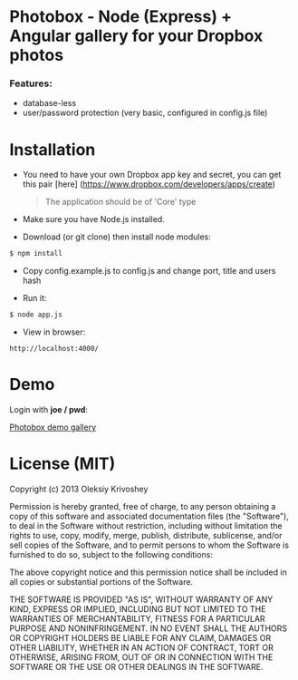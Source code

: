 # Photobox - Node (Express) + Angular gallery for your Dropbox photos

### Features:
 * database-less
 * user/password protection (very basic, configured in config.js file)

# Installation

  * You need to have your own Dropbox app key and secret, you can get this pair [here] (https://www.dropbox.com/developers/apps/create)
    > The application should be of 'Core' type

  * Make sure you have Node.js installed.

  * Download (or git clone) then install node modules:

``` sh
$ npm install
```

  * Copy config.example.js to config.js and change port, title and users hash

  * Run it:

``` sh
$ node app.js
```

  * View in browser:

```
http://localhost:4000/
```

# Demo

Login with __joe / pwd__:

[Photobox demo gallery](http://photos.luckyteam.co.uk/demo/ "Photobox demo gallery")

# License (MIT)

Copyright (c) 2013 Oleksiy Krivoshey

Permission is hereby granted, free of charge, to any person
obtaining a copy of this software and associated documentation
files (the "Software"), to deal in the Software without
restriction, including without limitation the rights to use,
copy, modify, merge, publish, distribute, sublicense, and/or sell
copies of the Software, and to permit persons to whom the
Software is furnished to do so, subject to the following
conditions:

The above copyright notice and this permission notice shall be
included in all copies or substantial portions of the Software.

THE SOFTWARE IS PROVIDED "AS IS", WITHOUT WARRANTY OF ANY KIND,
EXPRESS OR IMPLIED, INCLUDING BUT NOT LIMITED TO THE WARRANTIES
OF MERCHANTABILITY, FITNESS FOR A PARTICULAR PURPOSE AND
NONINFRINGEMENT. IN NO EVENT SHALL THE AUTHORS OR COPYRIGHT
HOLDERS BE LIABLE FOR ANY CLAIM, DAMAGES OR OTHER LIABILITY,
WHETHER IN AN ACTION OF CONTRACT, TORT OR OTHERWISE, ARISING
FROM, OUT OF OR IN CONNECTION WITH THE SOFTWARE OR THE USE OR
OTHER DEALINGS IN THE SOFTWARE.